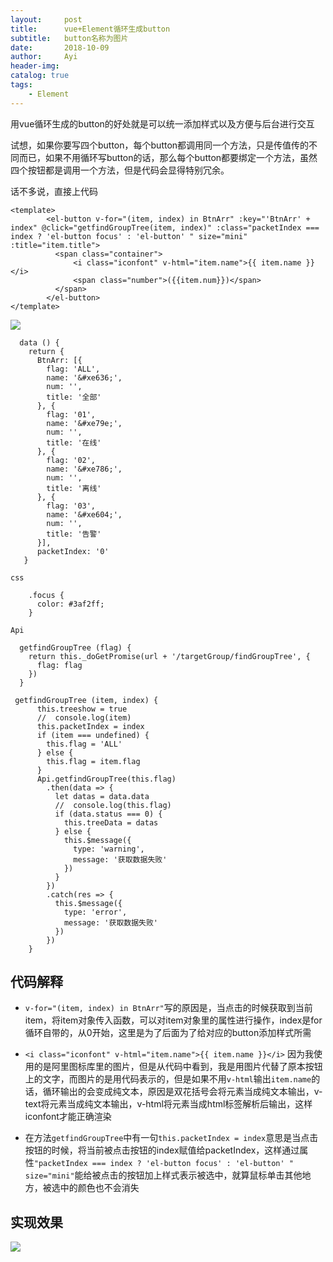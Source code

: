 ```yaml
---
layout:     post
title:      vue+Element循环生成button
subtitle:   button名称为图片
date:       2018-10-09
author:     Ayi
header-img: 
catalog: true
tags:
    - Element
---
```


用vue循环生成的button的好处就是可以统一添加样式以及方便与后台进行交互

试想，如果你要写四个button，每个button都调用同一个方法，只是传值传的不同而已，如果不用循环写button的话，那么每个button都要绑定一个方法，虽然四个按钮都是调用一个方法，但是代码会显得特别冗余。

话不多说，直接上代码

```
<template>
        <el-button v-for="(item, index) in BtnArr" :key="'BtnArr' + index" @click="getfindGroupTree(item, index)" :class="packetIndex === index ? 'el-button focus' : 'el-button' " size="mini" :title="item.title">
          <span class="container">
              <i class="iconfont" v-html="item.name">{{ item.name }}</i>
              <span class="number">({{item.num}})</span>
          </span>
        </el-button>
</template>
```
![](https://i.imgur.com/PX2LEFZ.png)

```
  data () {
    return {
      BtnArr: [{
        flag: 'ALL',
        name: '&#xe636;',
        num: '',
        title: '全部'
      }, {
        flag: '01',
        name: '&#xe79e;',
        num: '',
        title: '在线'
      }, {
        flag: '02',
        name: '&#xe786;',
        num: '',
        title: '离线'
      }, {
        flag: '03',
        name: '&#xe604;',
        num: '',
        title: '告警'
      }],
      packetIndex: '0'
   }
```

```
css

    .focus {
      color: #3af2ff;
    }
```

```
Api

  getfindGroupTree (flag) {
    return this._doGetPromise(url + '/targetGroup/findGroupTree', {
      flag: flag
    })
  }

 getfindGroupTree (item, index) {
      this.treeshow = true
      //  console.log(item)
      this.packetIndex = index
      if (item === undefined) {
        this.flag = 'ALL'
      } else {
        this.flag = item.flag
      }
      Api.getfindGroupTree(this.flag)
        .then(data => {
          let datas = data.data
          //  console.log(this.flag)
          if (data.status === 0) {
            this.treeData = datas
          } else {
            this.$message({
              type: 'warning',
              message: '获取数据失败'
            })
          }
        })
        .catch(res => {
          this.$message({
            type: 'error',
            message: '获取数据失败'
          })
        })
    }
```

## 代码解释

* `v-for="(item, index) in BtnArr"`写的原因是，当点击的时候获取到当前item，将item对象传入函数，可以对item对象里的属性进行操作，index是for循环自带的，从0开始，这里是为了后面为了给对应的button添加样式所需

* `<i class="iconfont" v-html="item.name">{{ item.name }}</i>` 因为我使用的是阿里图标库里的图片，但是从代码中看到，我是用图片代替了原本按钮上的文字，而图片的是用代码表示的，但是如果不用`v-html`输出`item.name`的话，循环输出的会变成纯文本，原因是双花括号会将元素当成纯文本输出，v-text将元素当成纯文本输出，v-html将元素当成html标签解析后输出，这样iconfont才能正确渲染

* 在方法`getfindGroupTree`中有一句`this.packetIndex = index`意思是当点击按钮的时候，将当前被点击按钮的index赋值给packetIndex，这样通过属性`"packetIndex === index ? 'el-button focus' : 'el-button' " size="mini"`能给被点击的按钮加上样式表示被选中，就算鼠标单击其他地方，被选中的颜色也不会消失

## 实现效果

![](https://i.imgur.com/i0YJqO2.gif)